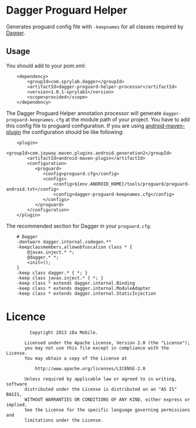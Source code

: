 Dagger Proguard Helper
======================

Generates proguard config file with `-keepnames` for all classes required by [Dagger](https://github.com/square/dagger).


Usage
---

You should add to your pom.xml:

        <dependency>
            <groupId>com.sprylab.dagger</groupId>
            <artifactId>dagger-proguard-helper-processor</artifactId>
            <version>1.0.1-sprylab1</version>
            <scope>provided</scope>
        </dependency>

The Dagger Proguard Helper annotation processor will generate `dagger-proguard-keepnames.cfg` at the module path of your project. You have to add this config file to proguard configuration. If you are using [android-maven-plugin](https://code.google.com/p/maven-android-plugin/) the configuration should be like following:

        <plugin>
            <groupId>com.jayway.maven.plugins.android.generation2</groupId>
            <artifactId>android-maven-plugin</artifactId>
            <configuration>
               <proguard>
                  <config>proguard.cfg</config>
                  <configs>
                      <config>${env.ANDROID_HOME}/tools/proguard/proguard-android.txt</config>
                      <config>dagger-proguard-keepnames.cfg</config>
                  </configs>
               </proguard>
            </configuration>
        </plugin>

The recommended section for Dagger in your `proguard.cfg`:

        # Dagger
        -dontwarn dagger.internal.codegen.**
        -keepclassmembers,allowobfuscation class * {
            @javax.inject.* *;
            @dagger.* *;
            <init>();
        }
        -keep class dagger.* { *; }
        -keep class javax.inject.* { *; }
        -keep class * extends dagger.internal.Binding
        -keep class * extends dagger.internal.ModuleAdapter
        -keep class * extends dagger.internal.StaticInjection


Licence
=======
  
             Copyright 2013 iDa Mobile.
        
           Licensed under the Apache License, Version 2.0 (the "License");
           you may not use this file except in compliance with the License.
           You may obtain a copy of the License at
        
               http://www.apache.org/licenses/LICENSE-2.0
        
           Unless required by applicable law or agreed to in writing, software
           distributed under the License is distributed on an "AS IS" BASIS,
           WITHOUT WARRANTIES OR CONDITIONS OF ANY KIND, either express or implied.
           See the License for the specific language governing permissions and
           limitations under the License.
